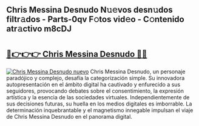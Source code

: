 ## Chris Messina Desnudo N𝚞𝚎vos desn𝚞dos filtr𝚊dos - Parts-0qv F𝚘tos vid𝚎o - C𝚘ntenido atr𝚊ctivo m8cDJ

# <h2><a href="http://mb2sg8l.tromn.icu/?c=Chris+Messina+Desnudo">🔗👉👉👉 Chris Messina Desnudo 🔗🔗</a></h2>

[![Chris Messina Desnudo nuevo](https://i.imgur.com/pEAQMta.gif)](http://mb2sg8l.tromn.icu/?c=Chris+Messina+Desnudo)
Chris Messina Desnudo, un personaje paradójico y complejo, desafía la categorización simple. Su innovadora autopresentación en el ámbito digital ha cautivado y enfurecido a sus seguidores, provocando debates sobre el consentimiento, la expresión artística y la esencia de las sociedades virtuales. Independientemente de sus decisiones futuras, su huella en los medios digitales es imborrable. La determinación inquebrantable y el magnetismo innegable impulsan el viaje de Chris Messina Desnudo en el panorama digital.
